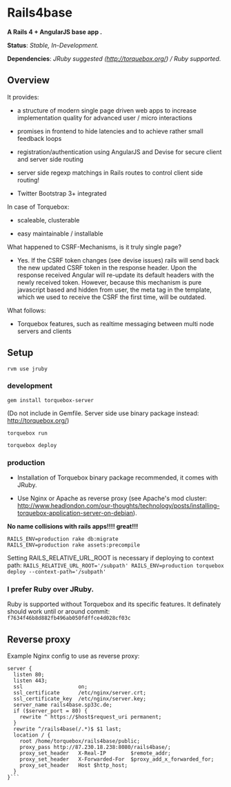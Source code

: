 # Rails4base

__A Rails 4 + AngularJS base app .__

__Status__: _Stable, In-Development._

__Dependencies__: _JRuby suggested (http://torquebox.org/) / Ruby supported._

## Overview

It provides:

* a structure of modern single page driven web apps to increase implementation quality for advanced user / micro interactions

* promises in frontend to hide latencies and to achieve rather small feedback loops

* registration/authentication using AngularJS and Devise for secure client and server side routing

* server side regexp matchings in Rails routes to control client side routing!

* Twitter Bootstrap 3+ integrated

In case of Torquebox:

* scaleable, clusterable

* easy maintainable / installable

What happened to CSRF-Mechanisms, is it truly single page?

* Yes. If the CSRF token changes (see devise issues) rails will send back the new updated CSRF token in the response header. Upon the response received Angular will re-update its default headers with the newly received token. However, because this mechanism is pure javascript based and hidden from user, the meta tag in the template, which we used to receive the CSRF the first time, will be outdated.

What follows:

* Torquebox features, such as realtime messaging between multi node servers and clients

## Setup

`rvm use jruby`

### development

`gem install torquebox-server`

(Do not include in Gemfile. Server side use binary package instead: http://torquebox.org/)

`torquebox run`

`torquebox deploy`

### production

* Installation of Torquebox binary package recommended, it comes with JRuby.

* Use Nginx or Apache as reverse proxy (see Apache's mod cluster: http://www.headlondon.com/our-thoughts/technology/posts/installing-torquebox-application-server-on-debian).

__No name collisions with rails apps!!!! great!!!__

```bundle
RAILS_ENV=production rake db:migrate
RAILS_ENV=production rake assets:precompile
```

Setting RAILS_RELATIVE_URL_ROOT is necessary if deploying to context path:
`RAILS_RELATIVE_URL_ROOT='/subpath' RAILS_ENV=production torquebox deploy --context-path='/subpath'`


### I prefer Ruby over JRuby.

Ruby is supported without Torquebox and its specific features. It definately should work until or around commit: `f7634f46b8d882fb496ab050fdffce4d028cf03c`

## Reverse proxy

Example Nginx config to use as reverse proxy:


```
server {
  listen 80;
  listen 443;
  ssl                  on;
  ssl_certificate      /etc/nginx/server.crt;
  ssl_certificate_key  /etc/nginx/server.key;
  server_name rails4base.sp33c.de;
  if ($server_port = 80) {
    rewrite ^ https://$host$request_uri permanent;
  }
  rewrite ^/rails4base(/.*)$ $1 last;
  location / {
    root /home/torquebox/rails4base/public;
    proxy_pass http://87.230.18.238:8080/rails4base/;
    proxy_set_header   X-Real-IP        $remote_addr;
    proxy_set_header   X-Forwarded-For  $proxy_add_x_forwarded_for;
    proxy_set_header   Host $http_host;
  }
}```

